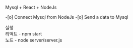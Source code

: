 Mysql + React + NodeJs

-[o] Connect Mysql from NodeJs -[o] Send a data to Mysql

실행 <br />
리액트 - npm start <br />
노드 - node server/server.js
